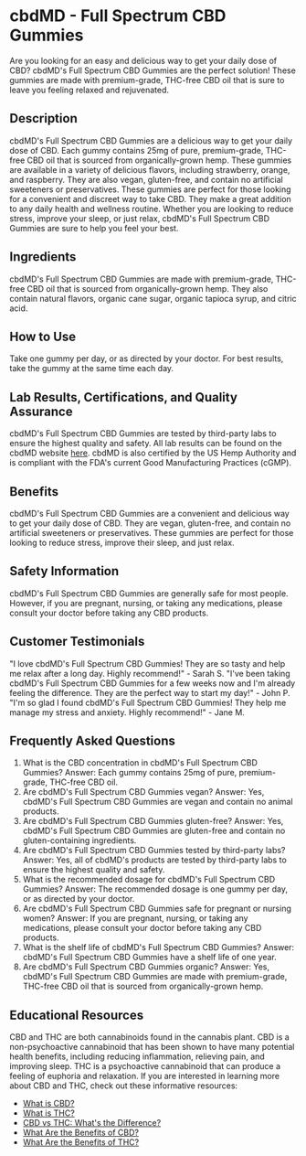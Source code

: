 # cbdMD - Full Spectrum CBD Gummies
Are you looking for an easy and delicious way to get your daily dose of CBD? cbdMD's Full Spectrum CBD Gummies are the perfect solution! These gummies are made with premium-grade, THC-free CBD oil that is sure to leave you feeling relaxed and rejuvenated.
## Description
cbdMD's Full Spectrum CBD Gummies are a delicious way to get your daily dose of CBD. Each gummy contains 25mg of pure, premium-grade, THC-free CBD oil that is sourced from organically-grown hemp. These gummies are available in a variety of delicious flavors, including strawberry, orange, and raspberry. They are also vegan, gluten-free, and contain no artificial sweeteners or preservatives.
These gummies are perfect for those looking for a convenient and discreet way to take CBD. They make a great addition to any daily health and wellness routine. Whether you are looking to reduce stress, improve your sleep, or just relax, cbdMD's Full Spectrum CBD Gummies are sure to help you feel your best.
## Ingredients
cbdMD's Full Spectrum CBD Gummies are made with premium-grade, THC-free CBD oil that is sourced from organically-grown hemp. They also contain natural flavors, organic cane sugar, organic tapioca syrup, and citric acid.
## How to Use
Take one gummy per day, or as directed by your doctor. For best results, take the gummy at the same time each day.
## Lab Results, Certifications, and Quality Assurance
cbdMD's Full Spectrum CBD Gummies are tested by third-party labs to ensure the highest quality and safety. All lab results can be found on the cbdMD website [here](www.cbdmd.com/lab-results). cbdMD is also certified by the US Hemp Authority and is compliant with the FDA's current Good Manufacturing Practices (cGMP).
## Benefits
cbdMD's Full Spectrum CBD Gummies are a convenient and delicious way to get your daily dose of CBD. They are vegan, gluten-free, and contain no artificial sweeteners or preservatives. These gummies are perfect for those looking to reduce stress, improve their sleep, and just relax.
## Safety Information
cbdMD's Full Spectrum CBD Gummies are generally safe for most people. However, if you are pregnant, nursing, or taking any medications, please consult your doctor before taking any CBD products.
## Customer Testimonials
"I love cbdMD's Full Spectrum CBD Gummies! They are so tasty and help me relax after a long day. Highly recommend!" - Sarah S.
"I've been taking cbdMD's Full Spectrum CBD Gummies for a few weeks now and I'm already feeling the difference. They are the perfect way to start my day!" - John P.
"I'm so glad I found cbdMD's Full Spectrum CBD Gummies! They help me manage my stress and anxiety. Highly recommend!" - Jane M.
## Frequently Asked Questions
1. What is the CBD concentration in cbdMD's Full Spectrum CBD Gummies? 
Answer: Each gummy contains 25mg of pure, premium-grade, THC-free CBD oil.
2. Are cbdMD's Full Spectrum CBD Gummies vegan? 
Answer: Yes, cbdMD's Full Spectrum CBD Gummies are vegan and contain no animal products.
3. Are cbdMD's Full Spectrum CBD Gummies gluten-free? 
Answer: Yes, cbdMD's Full Spectrum CBD Gummies are gluten-free and contain no gluten-containing ingredients.
4. Are cbdMD's Full Spectrum CBD Gummies tested by third-party labs? 
Answer: Yes, all of cbdMD's products are tested by third-party labs to ensure the highest quality and safety.
5. What is the recommended dosage for cbdMD's Full Spectrum CBD Gummies? 
Answer: The recommended dosage is one gummy per day, or as directed by your doctor.
6. Are cbdMD's Full Spectrum CBD Gummies safe for pregnant or nursing women? 
Answer: If you are pregnant, nursing, or taking any medications, please consult your doctor before taking any CBD products.
7. What is the shelf life of cbdMD's Full Spectrum CBD Gummies? 
Answer: cbdMD's Full Spectrum CBD Gummies have a shelf life of one year.
8. Are cbdMD's Full Spectrum CBD Gummies organic? 
Answer: Yes, cbdMD's Full Spectrum CBD Gummies are made with premium-grade, THC-free CBD oil that is sourced from organically-grown hemp.
## Educational Resources
CBD and THC are both cannabinoids found in the cannabis plant. CBD is a non-psychoactive cannabinoid that has been shown to have many potential health benefits, including reducing inflammation, relieving pain, and improving sleep. THC is a psychoactive cannabinoid that can produce a feeling of euphoria and relaxation.
If you are interested in learning more about CBD and THC, check out these informative resources:
- [What is CBD?](https://www.healthline.com/health/what-is-cbd)
- [What is THC?](https://www.medicalnewstoday.com/articles/319475#what-is-thc)
- [CBD vs THC: What's the Difference?](https://www.medicalmarijuanainc.com/cbd-vs-thc/)
- [What Are the Benefits of CBD?](https://www.webmd.com/pain-management/cbd-oil-benefits#1)
- [What Are the Benefits of THC?](https://www.healthline.com/health/thc-benefits#benefits)